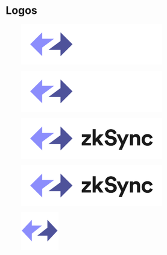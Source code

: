 # Logos

<div>

<figure><img src="../../.gitbook/assets/Logotype Dark.png" alt="" width="375"><figcaption></figcaption></figure>

<figure><img src="../../.gitbook/assets/Logotype Dark.svg" alt="" width="375"><figcaption></figcaption></figure>

</div>

<div>

<figure><img src="../../.gitbook/assets/Logotype Light.png" alt="" width="375"><figcaption></figcaption></figure>

<figure><img src="../../.gitbook/assets/Logotype Light.svg" alt="" width="375"><figcaption></figcaption></figure>

</div>

<div>

<figure><img src="../../.gitbook/assets/zkSync.png" alt="" width="100"><figcaption></figcaption></figure>

</div>
